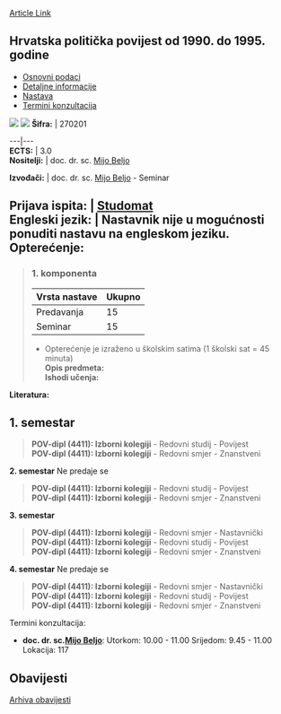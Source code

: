 [Article Link](https://www.fhs.hr/predmet/hppo1d1g_a)

## Hrvatska politička povijest od 1990. do 1995. godine
  * [Osnovni podaci](https://www.fhs.hr/predmet/hppo1d1g_a#v1id-904817_725549_1_0 "Osnovni podaci")
  * [Detaljne informacije](https://www.fhs.hr/predmet/hppo1d1g_a#v1id-904817_725549_1_1 "Detaljne informacije")
  * [Nastava](https://www.fhs.hr/predmet/hppo1d1g_a#v1id-904817_725549_1_2 "Nastava")
  * [Termini konzultacija](https://www.fhs.hr/predmet/hppo1d1g_a#v1id-904817_725549_1_3 "Termini konzultacija")


[![](https://www.fhs.hr/img/flags/gif/hr.gif)](https://www.fhs.hr/predmet/hppo1d1g_a) [![](https://www.fhs.hr/img/flags/gif/gb.gif)](https://www.fhs.hr/en/course/cphf1t1_a)
**Šifra:** |  270201  
  
---|---  
**ECTS:** |  3.0   
**Nositelji:** |  doc. dr. sc. [Mijo Beljo](https://www.fhs.hr/djelatnik/mijo.beljo)   
  
**Izvođači:** |  doc. dr. sc. [Mijo Beljo](https://www.fhs.hr/djelatnik/mijo.beljo) - Seminar  
  
**Prijava ispita:** |  [Studomat](http://www.isvu.hr/studomat)  
**Engleski jezik:** |  Nastavnik nije u mogućnosti ponuditi nastavu na engleskom jeziku.   
**Opterećenje:**  
---  
> ### 1. komponenta
> | Vrsta nastave | Ukupno  
> ---|---  
> Predavanja | 15  
> Seminar | 15  
> * Opterećenje je izraženo u školskim satima (1 školski sat = 45 minuta)   
**Opis predmeta:**  
> **Ishodi učenja:**  

  
**Literatura:**  

  
**1. semestar**  
---  
> **POV-dipl (4411): Izborni kolegiji** - Redovni studij - Povijest  
>  **POV-dipl (4411): Izborni kolegiji** - Redovni smjer - Znanstveni  
>   
  
**2. semestar** Ne predaje se  
> **POV-dipl (4411): Izborni kolegiji** - Redovni studij - Povijest  
>  **POV-dipl (4411): Izborni kolegiji** - Redovni smjer - Znanstveni  
>   
  
**3. semestar**  
> **POV-dipl (4411): Izborni kolegiji** - Redovni smjer - Nastavnički  
>  **POV-dipl (4411): Izborni kolegiji** - Redovni studij - Povijest  
>  **POV-dipl (4411): Izborni kolegiji** - Redovni smjer - Znanstveni  
>   
  
**4. semestar** Ne predaje se  
> **POV-dipl (4411): Izborni kolegiji** - Redovni smjer - Nastavnički  
>  **POV-dipl (4411): Izborni kolegiji** - Redovni studij - Povijest  
>  **POV-dipl (4411): Izborni kolegiji** - Redovni smjer - Znanstveni  
>   
Termini konzultacija: 
  * **doc. dr. sc.[Mijo Beljo](https://www.fhs.hr/djelatnik/mijo.beljo)**: 
Utorkom: 10.00 - 11.00
Srijedom: 9.45 - 11.00
Lokacija: 117 


## Obavijesti
[Arhiva obavijesti](https://www.fhs.hr/predmet/hppo1d1g_a?@=21ncm#news_124342 "Arhiva obavijesti")
